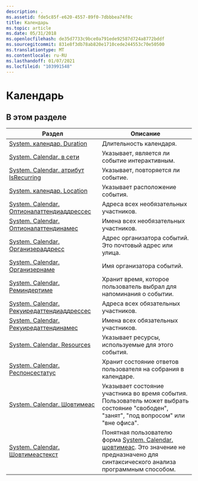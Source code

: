 ```yaml
---
description: .
ms.assetid: fde5c85f-e620-4557-89f0-7dbbbea74f8c
title: Календарь
ms.topic: article
ms.date: 05/31/2018
ms.openlocfilehash: de35d7733c9bce0a791ede92587d724a8772bddf
ms.sourcegitcommit: 831e8f3db78ab820e1710cede244553c70e50500
ms.translationtype: MT
ms.contentlocale: ru-RU
ms.lasthandoff: 01/07/2021
ms.locfileid: "103991548"
---
```

# <a name="calendar"></a>Календарь

## <a name="in-this-section"></a>В этом разделе



| Раздел                                                                                                              | Описание                                                                                                                                                          |
|--------------------------------------------------------------------------------------------------------------------|----------------------------------------------------------------------------------------------------------------------------------------------------------------------|
| [System. календар. Duration](./props-system-calendar-duration.md)<br/>                                   | Длительность календаря.<br/>                                                                                                                                    |
| [System. Calendar. в сети](./props-system-calendar-isonline.md)<br/>                                   | Указывает, является ли событие интерактивным.<br/>                                                                                                           |
| [System. Calendar. атрибут IsRecurring](./props-system-calendar-isrecurring.md)<br/>                             | Указывает, повторяется ли событие.<br/>                                                                                                                        |
| [System. календар. Location](./props-system-calendar-location.md)<br/>                                   | Указывает расположение события.<br/>                                                                                                                      |
| [System. Calendar. Оптионалаттендиаддрессес](./props-system-calendar-optionalattendeeaddresses.md)<br/> | Адреса всех необязательных участников. <br/>                                                                                                             |
| [System. Calendar. Оптионалаттендинамес](./props-system-calendar-optionalattendeenames.md)<br/>         | Имена всех необязательных участников.<br/>                                                                                                                  |
| [System. Calendar. Организераддресс](./props-system-calendar-organizeraddress.md)<br/>                   | Адрес организатора событий. Это почтовый адрес или улица.<br/>                                                                                  |
| [System. Calendar. Организернаме](./props-system-calendar-organizername.md)<br/>                         | Имя организатора событий.<br/>                                                                                                                          |
| [System. Calendar. Реминдертиме](./props-system-calendar-remindertime.md)<br/>                           | Хранит время, которое пользователь выбрал для напоминания о событии.<br/>                                                                                             |
| [System. Calendar. Рекуиредаттендиаддрессес](./props-system-calendar-requiredattendeeaddresses.md)<br/> | Адреса всех обязательных участников.<br/>                                                                                                              |
| [System. Calendar. Рекуиредаттендинамес](./props-system-calendar-requiredattendeenames.md)<br/>         | Имена всех обязательных участников.<br/>                                                                                                                      |
| [System. Calendar. Resources](./props-system-calendar-resources.md)<br/>                                 | Указывает ресурсы, используемые для этого события.<br/>                                                                                                              |
| [System. Calendar. Респонсестатус](./props-system-calendar-responsestatus.md)<br/>                       | Хранит состояние ответов пользователя на собрания в календаре.<br/>                                                                                      |
| [System. Calendar. Шовтимеас](./props-system-calendar-showtimeas.md)<br/>                               | Указывает состояние участника во время события. Пользователь может выбрать состояние "свободен", "занят", "под вопросом" или "вне офиса". <br/>                      |
| [System. Calendar. Шовтимеастекст](./props-system-calendar-showtimeastext.md)<br/>                       | Понятная пользователю форма [System. Calendar. шовтимеас](./props-system-calendar-showtimeas.md). Это значение не предназначено для синтаксического анализа программным способом.<br/> |



 

 

 
